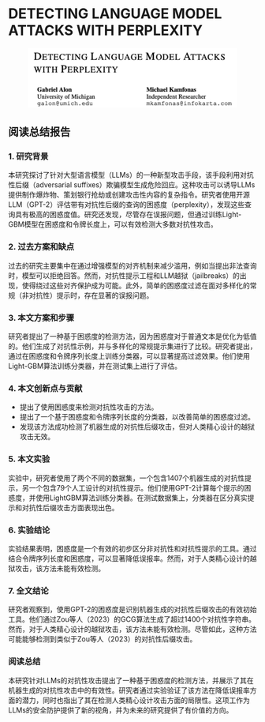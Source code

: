 # DETECTING LANGUAGE MODEL ATTACKS WITH PERPLEXITY

<figure><img src="../.gitbook/assets/image (9) (1).png" alt=""><figcaption></figcaption></figure>

## 阅读总结报告

### 1. 研究背景

本研究探讨了针对大型语言模型（LLMs）的一种新型攻击手段，该手段利用对抗性后缀（adversarial suffixes）欺骗模型生成危险回应。这种攻击可以诱导LLMs提供制作爆炸物、策划银行抢劫或创建攻击性内容的复杂指令。研究者使用开源LLM（GPT-2）评估带有对抗性后缀的查询的困惑度（perplexity），发现这些查询具有极高的困惑度值。研究还发现，尽管存在误报问题，但通过训练Light-GBM模型在困惑度和令牌长度上，可以有效检测大多数对抗性攻击。

### 2. 过去方案和缺点

过去的研究主要集中在通过增强模型的对齐机制来减少滥用，例如当提出非法查询时，模型可以拒绝回答。然而，对抗性提示工程和LLM越狱（jailbreaks）的出现，使得绕过这些对齐保护成为可能。此外，简单的困惑度过滤在面对多样化的常规（非对抗性）提示时，存在显著的误报问题。

### 3. 本文方案和步骤

研究者提出了一种基于困惑度的检测方法，因为困惑度对于普通文本是优化为低值的。他们生成了对抗性示例，并与多样化的常规提示集进行了比较。研究者提出，通过在困惑度和令牌序列长度上训练分类器，可以显著提高过滤效果。他们使用Light-GBM算法训练分类器，并在测试集上进行了评估。

### 4. 本文创新点与贡献

* 提出了使用困惑度来检测对抗性攻击的方法。
* 提出了一个基于困惑度和令牌序列长度的分类器，以改善简单的困惑度过滤。
* 发现该方法成功检测了机器生成的对抗性后缀攻击，但对人类精心设计的越狱攻击无效。

### 5. 本文实验

实验中，研究者使用了两个不同的数据集，一个包含1407个机器生成的对抗性提示，另一个包含79个人工设计的对抗性提示。他们使用GPT-2计算每个提示的困惑度，并使用LightGBM算法训练分类器。在测试数据集上，分类器在区分真实提示和对抗性后缀攻击方面表现出色。

### 6. 实验结论

实验结果表明，困惑度是一个有效的初步区分非对抗性和对抗性提示的工具。通过结合令牌序列长度和困惑度，可以显著降低误报率。然而，对于人类精心设计的越狱攻击，该方法未能有效检测。

### 7. 全文结论

研究者观察到，使用GPT-2的困惑度是识别机器生成的对抗性后缀攻击的有效初始工具。他们通过Zou等人（2023）的GCG算法生成了超过1400个对抗性字符串。然而，对于人类精心设计的越狱攻击，该方法未能有效检测。尽管如此，这种方法可能能够检测到类似于Zou等人（2023）的对抗性后缀攻击。

### 阅读总结

本研究针对LLMs的对抗性攻击提出了一种基于困惑度的检测方法，并展示了其在机器生成的对抗性攻击中的有效性。研究者通过实验验证了该方法在降低误报率方面的潜力，同时也指出了其在检测人类精心设计攻击方面的局限性。这项工作为LLMs的安全防护提供了新的视角，并为未来的研究提供了有价值的方向。
